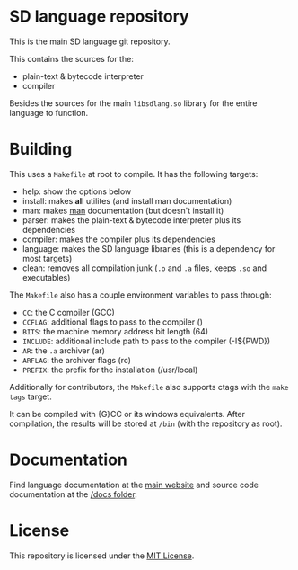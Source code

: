 # SD language repository

This is the main SD language git repository.

This contains the sources for the:

- plain-text & bytecode interpreter
- compiler

Besides the sources for the main `libsdlang.so` library for the entire language to function.

# Building

This uses a `Makefile` at root to compile. It has the following targets:

- help: show the options below
- install: makes **all** utilites (and install man documentation)
- man: makes [man](https://en.wikipedia.org/wiki/Man_page) documentation (but doesn't install it)
- parser: makes the plain-text & bytecode interpreter plus its dependencies
- compiler: makes the compiler plus its dependencies
- language: makes the SD language libraries (this is a dependency for most targets)
- clean: removes all compilation junk (`.o` and `.a` files, keeps `.so` and executables)

The `Makefile` also has a couple environment variables to pass through:

[FLAG]: [EXPLANATION] (DEFAULT)

- `CC`: the C compiler (GCC)
- `CCFLAG`: additional flags to pass to the compiler ()
- `BITS`: the machine memory address bit length (64)
- `INCLUDE`: additional include path to pass to the compiler (-I${PWD})
- `AR`: the `.a` archiver (ar)
- `ARFLAG`: the archiver flags (rc)
- `PREFIX`: the prefix for the installation (/usr/local)

Additionally for contributors, the `Makefile` also supports ctags with the `make tags` target.

It can be compiled with {G}CC or its windows equivalents.
After compilation, the results will be stored at `/bin` (with the repository as root).

# Documentation

Find language documentation at the [main website](https://matthmr.github.io/docs.sd) and
source code documentation at the [/docs folder](https://github.com/matthmr/sd/blob/master/docs).

# License

This repository is licensed under the [MIT License](https://opensource.org/licenses/MIT).
